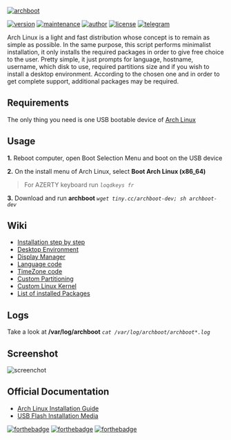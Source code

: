 [![archboot](https://www.archboot.org/assets/images/logo.png)](https://www.archboot.org)

[![version](https://img.shields.io/badge/version-v2.9.0-blue.svg?style=flat&logo=github&?cacheSeconds=3600)](https://github.com/grm34/archboot/releases) [![maintenance](https://img.shields.io/maintenance/yes/2020.svg?&style=flat&logo=github&cacheSeconds=3600)](https://github.com/grm34/archboot/pulse) [![author](https://img.shields.io/badge/author-grm34-red.svg?&style=flat&logo=github&?cacheSeconds=3600)](https://github.com/grm34) [![license](https://img.shields.io/badge/license-Apache%202.0-blue.svg?style=flat&logo=github&?cacheSeconds=3600)](https://github.com/grm34/archboot/blob/master/LICENSE) [![telegram](https://img.shields.io/badge/Telegram-chat-red?style=flat&logo=telegram&cacheSeconds=3600)](https://t.me/archboot)

Arch Linux is a light and fast distribution whose concept is to remain as
simple as possible. In the same purpose, this script performs minimalist
installation, it only installs the required packages in order to give
free choice to the user. Pretty simple, it just prompts for language,
hostname, username, which disk to use, required partitions size and
if you wish to install a desktop environment. According to the chosen one
and in order to get complete support, additional packages may be required.

## Requirements

The only thing you need is one USB bootable device of [Arch Linux](https://mir.archlinux.fr/iso/latest)

## Usage

**1.** Reboot computer, open Boot Selection Menu and boot on the USB device

**2.** On the install menu of Arch Linux, select **Boot Arch Linux (x86_64)**

> For AZERTY keyboard run *`loqdkeys fr`*

**3.** Download and run **archboot** *`wget tiny.cc/archboot-dev; sh archboot-dev`*

## Wiki

* [Installation step by step](https://github.com/grm34/archboot/wiki/Installation-step-by-step)
* [Desktop Environment](https://github.com/grm34/archboot/wiki/Desktop-Environment)
* [Display Manager](https://github.com/grm34/archboot/wiki/Display-Manager)
* [Language code](https://github.com/grm34/archboot/wiki/Language-code)
* [TimeZone code](https://github.com/grm34/archboot/wiki/TimeZone-code)
* [Custom Partitioning](https://github.com/grm34/archboot/wiki/Custom-Partitioning)
* [Custom Linux Kernel](https://github.com/grm34/archboot/wiki/Custom-Linux-Kernel)
* [List of installed Packages](https://github.com/grm34/archboot/wiki/List-of-installed-Packages)

## Logs

Take a look at **/var/log/archboot** *`cat /var/log/archboot/archboot*.log`*

## Screenshot

![screenchot](https://www.archboot.org/assets/images/screenshot.png)

## Official Documentation

* [Arch Linux Installation Guide](https://wiki.archlinux.org/index.php/Installation_guide)
* [USB Flash Installation Media](https://wiki.archlinux.org/index.php/USB_flash_installation_media)

[![forthebadge](https://forthebadge.com/images/badges/built-with-love.svg)](https://forthebadge.com)
[![forthebadge](https://forthebadge.com/images/badges/for-you.svg)](https://forthebadge.com)
[![forthebadge](https://forthebadge.com/images/badges/its-not-a-lie-if-you-believe-it.svg)](https://forthebadge.com)
